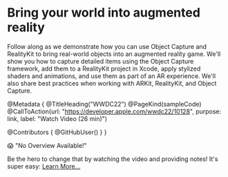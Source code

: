 # Bring your world into augmented reality

Follow along as we demonstrate how you can use Object Capture and RealityKit to bring real-world objects into an augmented reality game. We'll show you how to capture detailed items using the Object Capture framework, add them to a RealityKit project in Xcode, apply stylized shaders and animations, and use them as part of an AR experience. We'll also share best practices when working with ARKit, RealityKit, and Object Capture.

@Metadata {
   @TitleHeading("WWDC22")
   @PageKind(sampleCode)
   @CallToAction(url: "https://developer.apple.com/wwdc22/10128", purpose: link, label: "Watch Video (26 min)")

   @Contributors {
      @GitHubUser(<replace this with your GitHub handle>)
   }
}

😱 "No Overview Available!"

Be the hero to change that by watching the video and providing notes! It's super easy:
 [Learn More…](https://wwdcnotes.github.io/WWDCNotes/documentation/wwdcnotes/contributing)

